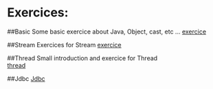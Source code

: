 # Exercices:

##Basic
Some basic exercice about Java, Object, cast, etc ...
[exercice](basic/)

##Stream
Exercices for Stream
[exercice](stream/)

##Thread
Small introduction and exercice for Thread  
[thread](thread/)

##Jdbc
[Jdbc](jdbc/)
